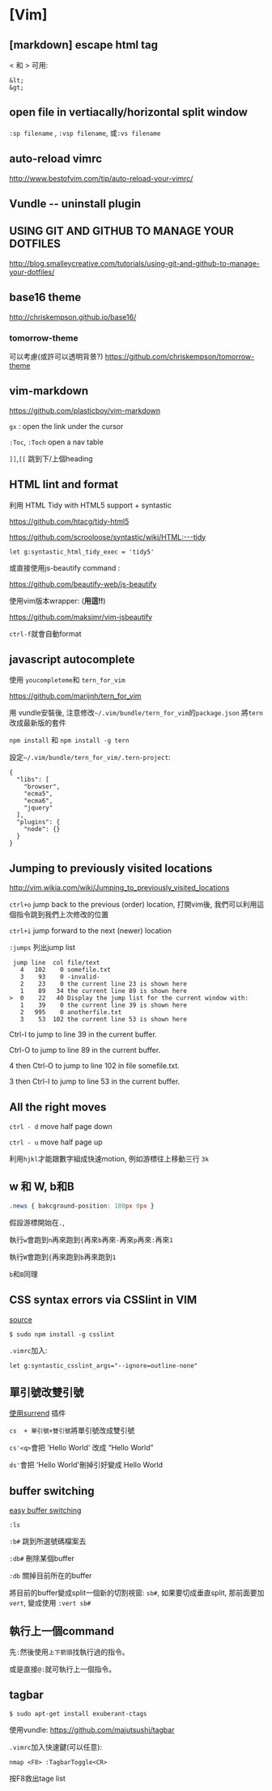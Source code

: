 # [Vim]

## [markdown] escape html tag 

 < 和 > 可用: 

```
&lt;
&gt;
```

## open file in vertiacally/horizontal split window

`:sp filename` , `:vsp filename`, 或`:vs filename`

## auto-reload vimrc

http://www.bestofvim.com/tip/auto-reload-your-vimrc/


## Vundle  -- uninstall plugin

## USING GIT AND GITHUB TO MANAGE YOUR DOTFILES

http://blog.smalleycreative.com/tutorials/using-git-and-github-to-manage-your-dotfiles/

## base16 theme

http://chriskempson.github.io/base16/

### tomorrow-theme 

可以考慮(或許可以透明背景?) https://github.com/chriskempson/tomorrow-theme

## vim-markdown 

https://github.com/plasticboy/vim-markdown

`gx` : open the link under the cursor

`:Toc`, `:Toch` open a nav table

`]]`,`[[` 跳到下/上個heading

## HTML lint and format

利用 HTML Tidy with HTML5 support + syntastic 

https://github.com/htacg/tidy-html5

https://github.com/scrooloose/syntastic/wiki/HTML:---tidy

```
let g:syntastic_html_tidy_exec = 'tidy5'
```

或直接使用js-beautify command :

https://github.com/beautify-web/js-beautify

使用vim版本wrapper: (**用這!!**) 

https://github.com/maksimr/vim-jsbeautify

`ctrl-f`就會自動format

## javascript autocomplete 

使用 `youcompleteme`和 `tern_for_vim`

https://github.com/marijnh/tern_for_vim

用 vundle安裝後, 注意修改`~/.vim/bundle/tern_for_vim`的`package.json`
將`tern`改成最新版的套件

`npm install` 和 `npm install -g tern`

設定`~/.vim/bundle/tern_for_vim/.tern-project`: 

```
{
  "libs": [
    "browser",
    "ecma5",
    "ecma6",
    "jquery"
  ],
  "plugins": {
    "node": {}
  }
}
```

## Jumping to previously visited locations

http://vim.wikia.com/wiki/Jumping_to_previously_visited_locations

`ctrl+o` jump back to the previous (order) location, 打開vim後, 我們可以利用這個指令跳到我們上次修改的位置

`ctrl+i` jump forward to the next (newer) location

`:jumps` 列出jump list

```
 jump line  col file/text
   4   102    0 somefile.txt
   3    93    0 -invalid-
   2    23    0 the current line 23 is shown here
   1    89   34 the current line 89 is shown here
>  0    22   40 Display the jump list for the current window with:
   1    39    0 the current line 39 is shown here
   2   995    0 anotherfile.txt
   3    53  102 the current line 53 is shown here
```

Ctrl-I to jump to line 39 in the current buffer.

Ctrl-O to jump to line 89 in the current buffer.

4 then Ctrl-O to jump to line 102 in file somefile.txt.

3 then Ctrl-I to jump to line 53 in the current buffer.


## All the right moves 

`ctrl - d` move half page down

`ctrl - u` move half page up




利用`hjkl`才能跟數字組成快速motion, 例如游標往上移動三行 `3k`

## w 和 W,  b和B

``` css
.news { bakcground-position: 180px 0px }
```

假設游標開始在`.`, 

執行`w`會跑到`n`再來跑到`{`再來`b`再來`-`再來`p`再來`:`再來`1`

執行`W`會跑到`{`再來跑到`b`再來跑到`1`

`b`和`B`同理


## CSS syntax errors via CSSlint in VIM

[source](https://michalzuber.wordpress.com/2014/12/03/css-syntax-errors-via-csslint-in-vim/)

``` 
$ sudo npm install -g csslint
```

`.vimrc`加入:

``` 
let g:syntastic_csslint_args="--ignore=outline-none"
```




## 單引號改雙引號

[使用surrend](http://www.vim.org/scripts/script.php?script_id=1697) 插件

`cs  + 單引號+雙引號`將單引號改成雙引號

`cs'<q>`會把 'Hello World' 改成 <q>Hello World</q>

`ds'`會把 'Hello World'刪掉引好變成  Hello World


## buffer switching

[easy buffer switching](http://vim.wikia.com/wiki/Easier_buffer_switching)

`:ls` 

`:b#` 跳到所選號碼檔案去

`:db#` 刪除某個buffer

`:db` 關掉目前所在的buffer

將目前的buffer變成split一個新的切割視窗: `sb#`, 如果要切成垂直split, 那前面要加`vert`, 變成使用 `:vert sb#`


## 執行上一個command 

先`:`然後使用`上下箭頭`找執行過的指令。

或是直接`@:`就可執行上一個指令。

## tagbar

```
$ sudo apt-get install exuberant-ctags
```

使用vundle: https://github.com/majutsushi/tagbar

`.vimrc`加入快速鍵(可以任意): 

``` vim
nmap <F8> :TagbarToggle<CR>
```

按F8救出tage list


